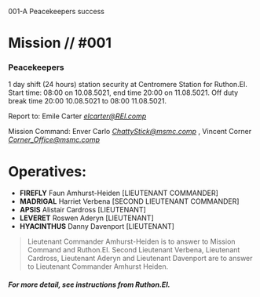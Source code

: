 001-A
Peacekeepers
success

# Mission // #001

### Peacekeepers

1 day shift (24 hours) station security at Centromere Station for Ruthon.EI. Start time: 08:00 on 10.08.5021, end time 20:00 on 11.08.5021. Off duty break time 20:00 10.08.5021 to 08:00 11.08.5021.

Report to:
Emile Carter *elcarter@REI.comp*

Mission Command:
Enver Carlo *ChattyStick@msmc.comp* , Vincent Corner *Corner_Office@msmc.comp*


# Operatives:
* **FIREFLY** Faun Amhurst-Heiden [LIEUTENANT COMMANDER]
* **MADRIGAL** Harriet Verbena [SECOND LIEUTENANT COMMANDER]
* **APSIS** Alistair Cardross [LIEUTENANT]
* **LEVERET** Roswen Aderyn [LIEUTENANT]
* **HYACINTHUS** Danny Davenport [LIEUTENANT]

> Lieutenant Commander Amhurst-Heiden is to answer to Mission Command and Ruthon.EI. Second Lieutenant Verbena, Lieutenant Cardross, Lieutenant Aderyn and Lieutenant Davenport are to answer to Lieutenant Commander Amhurst Heiden.

##### For more detail, see instructions from Ruthon.EI.